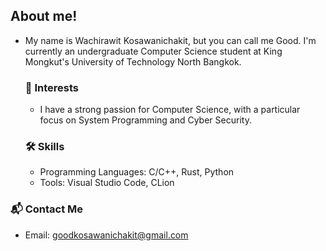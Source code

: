 ## About me!
- My name is Wachirawit Kosawanichakit, but you can call me Good.
 I'm currently an undergraduate Computer Science student at King Mongkut's University of Technology North Bangkok.

  ### 🎯 Interests
  - I have a strong passion for Computer Science, with a particular focus on System Programming and Cyber Security.
  
  ### 🛠 Skills
    - Programming Languages: C/C++, Rust, Python
    - Tools: Visual Studio Code, CLion
 
### 📬 Contact Me
  - Email: goodkosawanichakit@gmail.com


<!---
goodkosawanichakit/goodkosawanichakit is a ✨ special ✨ repository because its `README.md` (this file) appears on your GitHub profile.
You can click the Preview link to take a look at your changes.
--->
